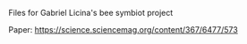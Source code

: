 Files for Gabriel Licina's bee symbiot project

Paper: https://science.sciencemag.org/content/367/6477/573 
